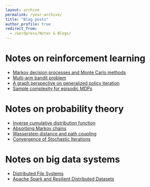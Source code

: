 ```yaml
---
layout: archive
permalink: /year-archive/
title: "Blog posts"
author_profile: true
redirect_from:
  - /wordpress/Notes & Blogs/
---
```


<!-- {% include base_path %}
{% capture written_year %}'None'{% endcapture %}
{% for post in site.posts %}
  {% capture year %}{{ post.date | date: '%Y' }}{% endcapture %}
  {% if year != written_year %}
    <h2 id="{{ year | slugify }}" class="archive__subtitle">{{ year }}</h2>
    {% capture written_year %}{{ year }}{% endcapture %}
  {% endif %}
  {% include archive-single.html %}
{% endfor %} -->

# Notes on reinforcement learning
- [Markov decision processes and Monte Carlo methods](/files/Notes_ReinforcementLearning.pdf)
- [Multi-arm bandit problem](https://hackmd.io/@sueiwenchen/MultiArmBandit)
- [A graph perspective on generalized policy iteration](https://hackmd.io/@sueiwenchen/graph-perspective-on-gpi)
- [Sample complexity for episodic MDPs](https://hackmd.io/@sueiwenchen/episodic-mdp-sample-complexity)

# Notes on probability theory
- [Inverse cumulative distribution function](https://hackmd.io/@sueiwenchen/inverse-cdf)
- [Absorbing Markov chains](https://hackmd.io/@sueiwenchen/absorbing-markov-chains)
- [Wasserstein distance and path coupling](https://hackmd.io/@sueiwenchen/wasserstein-distance)
- [Convergence of Stochastic Iterations](https://hackmd.io/@sueiwenchen/stochastic-iteration-convergence)

# Notes on big data systems
- [Distributed File Systems](https://hackmd.io/@sueiwenchen/distributed-file-systems)
- [Apache Spark and Resilient Distributed Datasets](https://hackmd.io/@sueiwenchen/apache-spark)
